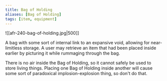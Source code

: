 ```yaml
---
title: Bag of Holding
aliases: [Bag of Holding]
tags: [item, equipment]
---
```

![[afr-240-bag-of-holding.jpg|500]]

A bag with some sort of internal link to an expansive void, allowing for near-limitless storage. A user may retrieve an item that had been placed inside earlier by picturing it while rummaging through the bag.

There is no air inside the Bag of Holding, so it cannot safely be used to store living things. Placing one Bag of Holding inside another will cause some sort of paradoxical implosion-explosion thing, so don't do that.